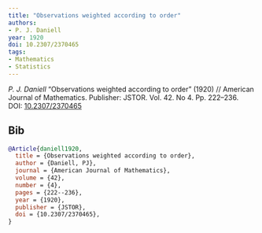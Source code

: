 ```yaml
---
title: "Observations weighted according to order"
authors:
- P. J. Daniell
year: 1920
doi: 10.2307/2370465
tags:
- Mathematics
- Statistics
---
```


<i>P. J. Daniell</i> <span title="">“Observations weighted according to order”</span> (1920) // American Journal of Mathematics. Publisher: JSTOR. Vol.&nbsp;42. No&nbsp;4. Pp.&nbsp;222–236. DOI:&nbsp;<a href='https://doi.org/10.2307/2370465'>10.2307/2370465</a>

## Bib

```bib
@Article{daniell1920,
  title = {Observations weighted according to order},
  author = {Daniell, PJ},
  journal = {American Journal of Mathematics},
  volume = {42},
  number = {4},
  pages = {222--236},
  year = {1920},
  publisher = {JSTOR},
  doi = {10.2307/2370465},
}
```
